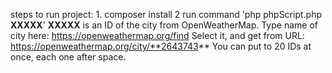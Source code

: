 steps to run project:
    1. composer install
    2 run command 'php phpScript.php **XXXXX**'
    **XXXXX** is an ID of the city from OpenWeatherMap.
    Type name of city here: https://openweathermap.org/find
    Select it, and get from URL: https://openweathermap.org/city/**2643743**
    You can put to 20 IDs at once, each one after space.
